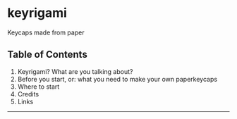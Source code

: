 # keyrigami

Keycaps made from paper

## Table of Contents

1. Keyrigami? What are you talking about?
2. Before you start, or: what you need to make your own paperkeycaps
3. Where to start
4. Credits
5. Links











---

[1]: https://en.wikipedia.org/wiki/kirigami
[2]: https://www.reddit.com/r/MechanicalKeyboards/comments/7fm4t6/origamikeyboard/
[3]: https://www.reddit.com/r/MechanicalKeyboards/comments/7fm4t6/origamikeyboard/dqdek10/
[4]: https://olkb.com
